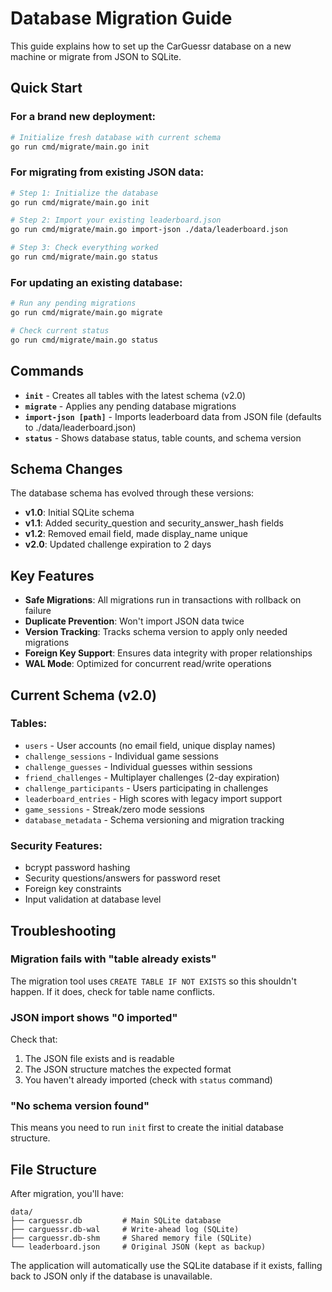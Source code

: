 
# Database Migration Guide

This guide explains how to set up the CarGuessr database on a new machine or migrate from JSON to SQLite.

## Quick Start

### For a brand new deployment:

```bash
# Initialize fresh database with current schema
go run cmd/migrate/main.go init
```

### For migrating from existing JSON data:

```bash
# Step 1: Initialize the database
go run cmd/migrate/main.go init

# Step 2: Import your existing leaderboard.json
go run cmd/migrate/main.go import-json ./data/leaderboard.json

# Step 3: Check everything worked
go run cmd/migrate/main.go status
```

### For updating an existing database:

```bash
# Run any pending migrations
go run cmd/migrate/main.go migrate

# Check current status
go run cmd/migrate/main.go status
```

## Commands

- **`init`** - Creates all tables with the latest schema (v2.0)
- **`migrate`** - Applies any pending database migrations
- **`import-json [path]`** - Imports leaderboard data from JSON file (defaults to ./data/leaderboard.json)
- **`status`** - Shows database status, table counts, and schema version

## Schema Changes

The database schema has evolved through these versions:

- **v1.0**: Initial SQLite schema
- **v1.1**: Added security_question and security_answer_hash fields
- **v1.2**: Removed email field, made display_name unique
- **v2.0**: Updated challenge expiration to 2 days

## Key Features

- **Safe Migrations**: All migrations run in transactions with rollback on failure
- **Duplicate Prevention**: Won't import JSON data twice
- **Version Tracking**: Tracks schema version to apply only needed migrations
- **Foreign Key Support**: Ensures data integrity with proper relationships
- **WAL Mode**: Optimized for concurrent read/write operations

## Current Schema (v2.0)

### Tables:
- `users` - User accounts (no email field, unique display names)
- `challenge_sessions` - Individual game sessions
- `challenge_guesses` - Individual guesses within sessions
- `friend_challenges` - Multiplayer challenges (2-day expiration)
- `challenge_participants` - Users participating in challenges
- `leaderboard_entries` - High scores with legacy import support
- `game_sessions` - Streak/zero mode sessions
- `database_metadata` - Schema versioning and migration tracking

### Security Features:
- bcrypt password hashing
- Security questions/answers for password reset
- Foreign key constraints
- Input validation at database level

## Troubleshooting

### Migration fails with "table already exists"
The migration tool uses `CREATE TABLE IF NOT EXISTS` so this shouldn't happen. If it does, check for table name conflicts.

### JSON import shows "0 imported"
Check that:
1. The JSON file exists and is readable
2. The JSON structure matches the expected format
3. You haven't already imported (check with `status` command)

### "No schema version found"
This means you need to run `init` first to create the initial database structure.

## File Structure

After migration, you'll have:
```
data/
├── carguessr.db         # Main SQLite database
├── carguessr.db-wal     # Write-ahead log (SQLite)
├── carguessr.db-shm     # Shared memory file (SQLite)
└── leaderboard.json     # Original JSON (kept as backup)
```

The application will automatically use the SQLite database if it exists, falling back to JSON only if the database is unavailable.